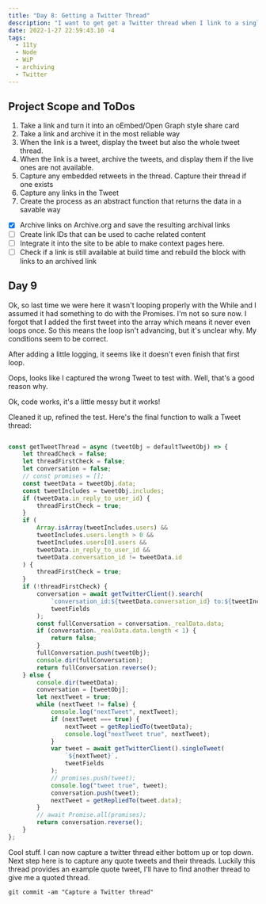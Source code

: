 ```yaml
---
title: "Day 8: Getting a Twitter Thread"
description: "I want to get get a Twitter thread when I link to a single Tweet that is part of a thread"
date: 2022-1-27 22:59:43.10 -4
tags:
  - 11ty
  - Node
  - WiP
  - archiving
  - Twitter
---
```


## Project Scope and ToDos

1. Take a link and turn it into an oEmbed/Open Graph style share card
2. Take a link and archive it in the most reliable way
3. When the link is a tweet, display the tweet but also the whole tweet thread.
4. When the link is a tweet, archive the tweets, and display them if the live ones are not available.
5. Capture any embedded retweets in the thread. Capture their thread if one exists
6. Capture any links in the Tweet
7. Create the process as an abstract function that returns the data in a savable way

- [x] Archive links on Archive.org and save the resulting archival links
- [ ] Create link IDs that can be used to cache related content
- [ ] Integrate it into the site to be able to make context pages here.
- [ ] Check if a link is still available at build time and rebuild the block with links to an archived link

## Day 9

Ok, so last time we were here it wasn't looping properly with the While and I assumed it had something to do with the Promises. I'm not so sure now. I forgot that I added the first tweet into the array which means it never even loops once. So this means the loop isn't advancing, but it's unclear why. My conditions seem to be correct.

After adding a little logging, it seems like it doesn't even finish that first loop.

Oops, looks like I captured the wrong Tweet to test with. Well, that's a good reason why.

Ok, code works, it's a little messy but it works!

Cleaned it up, refined the test. Here's the final function to walk a Tweet thread:

```javascript

const getTweetThread = async (tweetObj = defaultTweetObj) => {
	let threadCheck = false;
	let threadFirstCheck = false;
	let conversation = false;
	// const promises = [];
	const tweetData = tweetObj.data;
	const tweetIncludes = tweetObj.includes;
	if (tweetData.in_reply_to_user_id) {
		threadFirstCheck = true;
	}
	if (
		Array.isArray(tweetIncludes.users) &&
		tweetIncludes.users.length > 0 &&
		tweetIncludes.users[0].users &&
		tweetData.in_reply_to_user_id &&
		tweetData.conversation_id != tweetData.id
	) {
		threadFirstCheck = true;
	}
	if (!threadFirstCheck) {
		conversation = await getTwitterClient().search(
			`conversation_id:${tweetData.conversation_id} to:${tweetIncludes.users[0].username} from:${tweetIncludes.users[0].username}`,
			tweetFields
		);
		const fullConversation = conversation._realData.data;
		if (conversation._realData.data.length < 1) {
			return false;
		}
		fullConversation.push(tweetObj);
		console.dir(fullConversation);
		return fullConversation.reverse();
	} else {
		console.dir(tweetData);
		conversation = [tweetObj];
		let nextTweet = true;
		while (nextTweet != false) {
			console.log("nextTweet", nextTweet);
			if (nextTweet === true) {
				nextTweet = getRepliedTo(tweetData);
				console.log("nextTweet true", nextTweet);
			}
			var tweet = await getTwitterClient().singleTweet(
				`${nextTweet}`,
				tweetFields
			);
			// promises.push(tweet);
			console.log("tweet true", tweet);
			conversation.push(tweet);
			nextTweet = getRepliedTo(tweet.data);
		}
		// await Promise.all(promises);
		return conversation.reverse();
	}
};
```

Cool stuff. I can now capture a twitter thread either bottom up or top down. Next step here is to capture any quote tweets and their threads. Luckily this thread provides an example quote tweet, I'll have to find another thread to give me a quoted thread.

`git commit -am "Capture a Twitter thread"`
